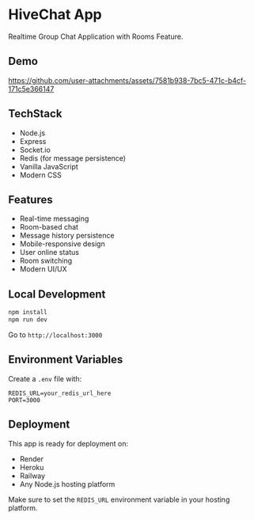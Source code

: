 # HiveChat App
Realtime Group Chat Application with Rooms Feature.

## Demo
https://github.com/user-attachments/assets/7581b938-7bc5-471c-b4cf-171c5e366147

## TechStack
- Node.js
- Express
- Socket.io
- Redis (for message persistence)
- Vanilla JavaScript
- Modern CSS

## Features
- Real-time messaging
- Room-based chat
- Message history persistence
- Mobile-responsive design
- User online status
- Room switching
- Modern UI/UX

## Local Development
```bash
npm install
npm run dev
```
Go to `http://localhost:3000`

## Environment Variables
Create a `.env` file with:
```
REDIS_URL=your_redis_url_here
PORT=3000
```

## Deployment
This app is ready for deployment on:
- Render
- Heroku
- Railway
- Any Node.js hosting platform

Make sure to set the `REDIS_URL` environment variable in your hosting platform.
